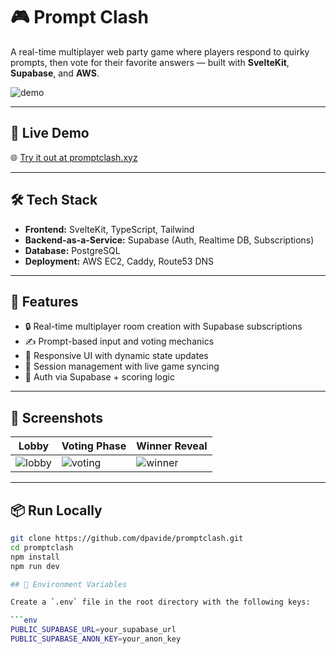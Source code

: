 # 🎮 Prompt Clash

A real-time multiplayer web party game where players respond to quirky prompts, then vote for their favorite answers — built with **SvelteKit**, **Supabase**, and **AWS**.

![demo](./demo.gif) <!-- add a GIF or screenshot here -->

---

## 🚀 Live Demo

🌐 [Try it out at promptclash.xyz](https://promptclash.xyz)

---

## 🛠 Tech Stack

- **Frontend:** SvelteKit, TypeScript, Tailwind
- **Backend-as-a-Service:** Supabase (Auth, Realtime DB, Subscriptions)
- **Database:** PostgreSQL
- **Deployment:** AWS EC2, Caddy, Route53 DNS

---

## 🧩 Features

- 🔒 Real-time multiplayer room creation with Supabase subscriptions  
- ✍️ Prompt-based input and voting mechanics  
- 🎨 Responsive UI with dynamic state updates  
- 🔁 Session management with live game syncing  
- 🧠 Auth via Supabase + scoring logic  

---

## 📸 Screenshots

| Lobby                            | Voting Phase                     | Winner Reveal                  |
|----------------------------------|----------------------------------|--------------------------------|
| ![lobby](./screenshots/lobby.png) | ![voting](./screenshots/voting.png) | ![winner](./screenshots/winner.png) |

---

## 📦 Run Locally

```bash
git clone https://github.com/dpavide/promptclash.git
cd promptclash
npm install
npm run dev

## 🔑 Environment Variables

Create a `.env` file in the root directory with the following keys:

```env
PUBLIC_SUPABASE_URL=your_supabase_url
PUBLIC_SUPABASE_ANON_KEY=your_anon_key
